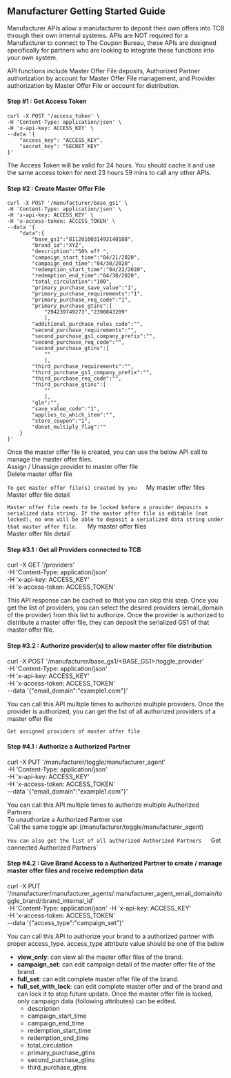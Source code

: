 
## Manufacturer Getting Started Guide

Manufacturer APIs allow a manufacturer to deposit their own offers into TCB through their own internal systems. APIs are NOT required for a Manufacturer to connect to The Coupon Bureau, these APIs are designed specifically for partners who are looking to integrate these functions into your own system.

API functions include Master Offer File deposits, Authorized Partner authorization by account for Master Offer File management, and Provider authorization by Master Offer File or account for distribution.

#### Step #1 : Get Access Token

    curl -X POST '/access_token' \
    -H 'Content-Type: application/json' \
    -H 'x-api-key: ACCESS_KEY' \
    --data '{ 
        "access_key": "ACCESS_KEY", 
        "secret_key": "SECRET_KEY" 
    }'

The Access Token will be valid for 24 hours. You should cache it and use the same access token for next 23 hours 59 mins to call any other APIs.

#### Step #2 : Create Master Offer File

    curl -X POST '/manufacturer/base_gs1' \
    -H 'Content-Type: application/json' \
    -H 'x-api-key: ACCESS_KEY' \
    -H 'x-access-token: ACCESS_TOKEN' \
    --data '{
        "data":{
            "base_gs1":"8112010031493140188",
            "brand_id":"XYZ",
            "description":"50% off ",
            "campaign_start_time":"04/21/2020",
            "campaign_end_time":"04/30/2020",
            "redemption_start_time":"04/22/2020",
            "redemption_end_time":"04/30/2020",
            "total_circulation":"100",
            "primary_purchase_save_value":"1",
            "primary_purchase_requirements":"1",
            "primary_purchase_req_code":"1",
            "primary_purchase_gtins":[
                "294239749273","2390843209"
                ],
            "additional_purchase_rules_code":"",
            "second_purchase_requirements":"",
            "second_purchase_gs1_company_prefix":"",
            "second_purchase_req_code":"",
            "second_purchase_gtins":[
                ""
                ],
            "third_purchase_requirements":"",
            "third_purchase_gs1_company_prefix":"",
            "third_purchase_req_code":"",
            "third_purchase_gtins":[
                ""
                ],
            "gln":"",
            "save_value_code":"1",
            "applies_to_which_item":"",
            "store_coupon":"1",
            "donot_multiply_flag":""
        }
    }'
    
        
Once the master offer file is created, you can use the below API call to manage the master offer files.  
Assign / Unassign provider to master offer file  
Delete master offer file  
  
`To get master offer file(s) created by you  
`My master offer files  
Master offer file detail  
  
`Master offer file needs to be locked before a provider deposits a serialized data string. If the master offer file is editable (not locked), no one will be able to deposit a serialized data string under that master offer file.  
`My master offer files  
Master offer file detail`

#### Step #3.1 : Get all Providers connected to TCB

curl -X GET '/providers' \
-H 'Content-Type: application/json' \
-H 'x-api-key: ACCESS_KEY' \
-H 'x-access-token: ACCESS_TOKEN' 
      

This API response can be cached so that you can skip this step. Once you get the list of providers, you can select the desired providers (email_domain of the provider) from this list to authorize. Once the provider is authorized to distribute a master offer file, they can deposit the serialized GS1 of that master offer file.

#### Step #3.2 : Authorize provider(s) to allow master offer file distribution

curl -X POST '/manufacturer/base_gs1/<BASE_GS1>/toggle_provider' \
-H 'Content-Type: application/json' \
-H 'x-api-key: ACCESS_KEY' \
-H 'x-access-token: ACCESS_TOKEN' \
--data '{"email_domain":"example1.com"}'
       

You can call this API multiple times to authorize multiple providers. Once the provider is authorized, you can get the list of all authorized providers of a master offer file  
  
`Get assigned providers of master offer file`

#### Step #4.1 : Authorize a Authorized Partner

curl -X PUT '/manufacturer/toggle/manufacturer_agent' \
-H 'Content-Type: application/json' \
-H 'x-api-key: ACCESS_KEY' \
-H 'x-access-token: ACCESS_TOKEN' \
--data '{"email_domain":"example1.com"}'
        

You can call this API multiple times to authorize multiple Authorized Partners.  
To unauthorize a Authorized Partner use  
`Call the same toggle api (/manufacturer/toggle/manufacturer_agent)  
  
`You can also get the list of all authorized Authorized Partners  
`Get connected Authorized Partners`

#### Step #4.2 : Give Brand Access to a Authorized Partner to create / manage master offer files and receive redemption data

curl -X PUT '/manufacturer/manufacturer_agents/:manufacturer_agent_email_domain/toggle_brand/:brand_internal_id' \
-H 'Content-Type: application/json' 
-H 'x-api-key: ACCESS_KEY' \
-H 'x-access-token: ACCESS_TOKEN' \
--data '{"access_type":"campaign_set"}'
        

You can call this API to authorize your brand to a authorized partner with proper access_type. access_type attribute value should be one of the below  

-   **view_only**: can view all the master offer files of the brand.
-   **campaign_set**: can edit campaign detail of the master offer file of the brand.
-   **full_set**: can edit complete master offer file of the brand.
-   **full_set_with_lock**: can edit complete master offer and of the brand and can lock it to stop future update. Once the master offer file is locked, only campaign data (following attributes) can be edited.
    -   description
    -   campaign_start_time
    -   campaign_end_time
    -   redemption_start_time
    -   redemption_end_time
    -   total_circulation
    -   primary_purchase_gtins
    -   second_purchase_gtins
    -   third_purchase_gtins
<!--stackedit_data:
eyJoaXN0b3J5IjpbLTcxNDU2NzIzNywtMTMyNzA4NjUzMCwtMT
UwMDIzMjEzNSw5MTYyMjYwOTQsLTE3Njk1MzYxNDYsLTE2MDMx
NDgwNTMsLTk5MTEyNjQzOSwyMDMxOTk2OTgzLC01Mjg5NjU0ND
ksLTcxNzI2MDI3OCwxMTYwMTMxOTM2LDE1MTY2NDY0NzcsNDA5
ODQwODg0LC05MjI0MzQ1OTZdfQ==
-->